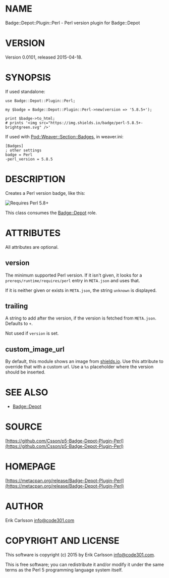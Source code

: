 # NAME

Badge::Depot::Plugin::Perl - Perl version plugin for Badge::Depot

# VERSION

Version 0.0101, released 2015-04-18.

# SYNOPSIS

If used standalone:

    use Badge::Depot::Plugin::Perl;

    my $badge = Badge::Depot::Plugin::Perl->new(version => '5.8.5+');

    print $badge->to_html;
    # prints '<img src="https://img.shields.io/badge/perl-5.8.5+-brightgreen.svg" />'

If used with [Pod::Weaver::Section::Badges](https://metacpan.org/pod/Pod::Weaver::Section::Badges), in weaver.ini:

    [Badges]
    ; other settings
    badge = Perl
    -perl_version = 5.8.5

# DESCRIPTION

Creates a Perl version badge, like this:

![Requires Perl 5.8+](https://img.shields.io/badge/perl-5.8.5+-brightgreen.svg)

This class consumes the [Badge::Depot](https://metacpan.org/pod/Badge::Depot) role.

# ATTRIBUTES

All attributes are optional.

## version

The minimum supported Perl version. If it isn't given, it looks for a `prereqs/runtime/requires/perl` entry in `META.json` and uses that.

If it is neither given or exists in `META.json`, the string `unknown` is displayed.

## trailing

A string to add after the version, if the version is fetched from `META.json`. Defaults to `+`.

Not used if `version` is set.

## custom\_image\_url

By default, this module shows an image from [shields.io](https://shields.io). Use this attribute to override that with a custom url. Use a `%s` placeholder where the version should be inserted.

# SEE ALSO

- [Badge::Depot](https://metacpan.org/pod/Badge::Depot)

# SOURCE

[https://github.com/Csson/p5-Badge-Depot-Plugin-Perl](https://github.com/Csson/p5-Badge-Depot-Plugin-Perl)

# HOMEPAGE

[https://metacpan.org/release/Badge-Depot-Plugin-Perl](https://metacpan.org/release/Badge-Depot-Plugin-Perl)

# AUTHOR

Erik Carlsson <info@code301.com>

# COPYRIGHT AND LICENSE

This software is copyright (c) 2015 by Erik Carlsson <info@code301.com>.

This is free software; you can redistribute it and/or modify it under
the same terms as the Perl 5 programming language system itself.
